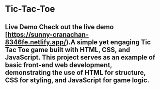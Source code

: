 # Tic-Tac-Toe
 ## Live Demo Check out the live demo [https://sunny-cranachan-8346fe.netlify.app/).A simple yet engaging Tic Tac Toe game built with HTML, CSS, and JavaScript. This project serves as an example of basic front-end web development, demonstrating the use of HTML for structure, CSS for styling, and JavaScript for game logic.
